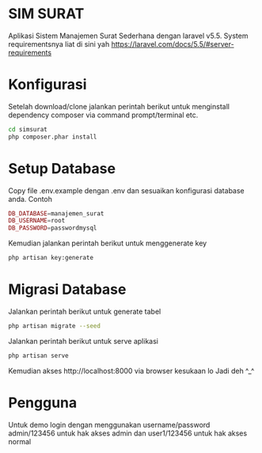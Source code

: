 # SIM SURAT
Aplikasi Sistem Manajemen Surat Sederhana dengan laravel v5.5. System requirementsnya liat di sini yah https://laravel.com/docs/5.5/#server-requirements

# Konfigurasi
Setelah download/clone jalankan perintah berikut untuk menginstall dependency composer via command prompt/terminal etc.

```bash
cd simsurat
php composer.phar install
```

# Setup Database
Copy file .env.example dengan .env dan sesuaikan konfigurasi database anda. Contoh
```php
DB_DATABASE=manajemen_surat
DB_USERNAME=root
DB_PASSWORD=passwordmysql
```
Kemudian jalankan perintah berikut untuk menggenerate key
```bash
php artisan key:generate
```
# Migrasi Database
Jalankan perintah berikut untuk generate tabel
```bash
php artisan migrate --seed
```
Jalankan perintah berikut untuk serve aplikasi

```bash
php artisan serve
```
Kemudian akses http://localhost:8000 via browser kesukaan lo
Jadi deh ^_^

# Pengguna
Untuk demo login dengan menggunakan username/password admin/123456 untuk hak akses admin dan user1/123456 untuk hak akses normal
